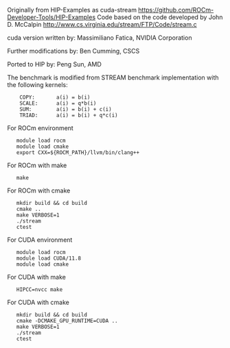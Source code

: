 Originally from HIP-Examples as cuda-stream
   https://github.com/ROCm-Developer-Tools/HIP-Examples
Code based on the code developed by John D. McCalpin
http://www.cs.virginia.edu/stream/FTP/Code/stream.c

cuda version written by: Massimiliano Fatica, NVIDIA Corporation

Further modifications by: Ben Cumming, CSCS

Ported to HIP by: Peng Sun, AMD

The benchmark is modified from STREAM benchmark implementation with the following kernels:
```
    COPY:       a(i) = b(i)
    SCALE:      a(i) = q*b(i)
    SUM:        a(i) = b(i) + c(i)
    TRIAD:      a(i) = b(i) + q*c(i)
```

For ROCm environment
```
   module load rocm
   module load cmake
   export CXX=${ROCM_PATH}/llvm/bin/clang++
```

For ROCm with make
```
   make
```

For ROCm with cmake
```
   mkdir build && cd build
   cmake ..
   make VERBOSE=1
   ./stream
   ctest
```

For CUDA environment
```
   module load rocm
   module load CUDA/11.8
   module load cmake
```

For CUDA with make
```
   HIPCC=nvcc make
```

For CUDA with cmake
```
   mkdir build && cd build
   cmake -DCMAKE_GPU_RUNTIME=CUDA ..
   make VERBOSE=1
   ./stream
   ctest
```
